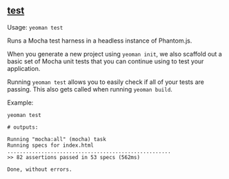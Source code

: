 

## <a href="#test" name="test">test</a>

Usage: `yeoman test`

Runs a Mocha test harness in a headless instance of Phantom.js.

When you generate a new project using `yeoman init`, we also scaffold out a basic set of
Mocha unit tests that you can continue using to test your application.

Running `yeoman test` allows you to easily check if all of your tests are passing. This also
gets called when running `yeoman build`.

Example:

```shell
yeoman test

# outputs:

Running "mocha:all" (mocha) task
Running specs for index.html
.....................................................
>> 82 assertions passed in 53 specs (562ms)

Done, without errors.
```